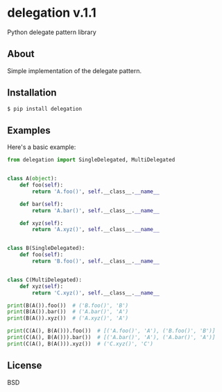 # delegation v.1.1
Python delegate pattern library

## About
Simple implementation of the delegate pattern.

## Installation
```sh
$ pip install delegation
```

## Examples
Here's a basic example:
```python
from delegation import SingleDelegated, MultiDelegated


class A(object):
    def foo(self):
        return 'A.foo()', self.__class__.__name__

    def bar(self):
        return 'A.bar()', self.__class__.__name__

    def xyz(self):
        return 'A.xyz()', self.__class__.__name__


class B(SingleDelegated):
    def foo(self):
        return 'B.foo()', self.__class__.__name__


class C(MultiDelegated):
    def xyz(self):
        return 'C.xyz()', self.__class__.__name__

print(B(A()).foo())  # ('B.foo()', 'B')
print(B(A()).bar())  # ('A.bar()', 'A')
print(B(A()).xyz())  # ('A.xyz()', 'A')

print(C(A(), B(A())).foo())  # [('A.foo()', 'A'), ('B.foo()', 'B')]
print(C(A(), B(A())).bar())  # [('A.bar()', 'A'), ('A.bar()', 'A')]
print(C(A(), B(A())).xyz())  # ('C.xyz()', 'C')
```


## License
BSD
